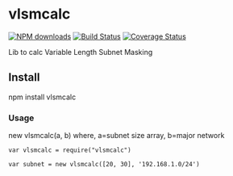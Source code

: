 # vlsmcalc
<span class="badge-npmdownloads"><a href="https://npmjs.org/package/vlsmcalc" title="View this project on NPM"><img src="https://img.shields.io/npm/dm/vlsmcalc.svg" alt="NPM downloads" /></a></span>
[![Build Status](https://travis-ci.org/marcoaraujojunior/vlsmcalcjs.svg?branch=master)](https://travis-ci.org/marcoaraujojunior/vlsmcalcjs)
[![Coverage Status](https://coveralls.io/repos/github/marcoaraujojunior/vlsmcalcjs/badge.svg?branch=master)](https://coveralls.io/github/marcoaraujojunior/vlsmcalcjs?branch=master)

Lib to calc Variable Length Subnet Masking



## Install
npm install vlsmcalc

### Usage
new vlsmcalc(a, b) where, a=subnet size array, b=major network

`var vlsmcalc = require("vlsmcalc")`

`var subnet = new vlsmcalc([20, 30], '192.168.1.0/24')`

